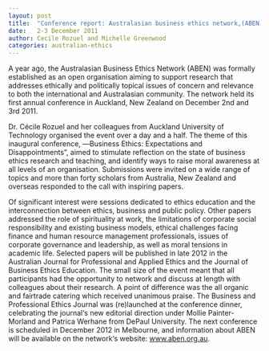 ```yaml
---
layout: post
title:  "Conference report: Australasian business ethics network,(ABEN) Auckland, Dec 2-3"
date:   2-3 December 2011
author: Cecile Rozuel and Michelle Greenwood
categories: australian-ethics
---
```


A year ago, the Australasian Business Ethics Network (ABEN) was formally established as an open organisation aiming to support research that addresses ethically and politically topical issues of concern and relevance to both the international and Australasian community. The network held its first annual conference in Auckland, New Zealand on December 2nd and 3rd 2011.

Dr. Cécile Rozuel and her colleagues from Auckland University of Technology organised the event over a day and a half. The theme of this inaugural conference, ―Business Ethics: Expectations and Disappointments”, aimed to stimulate reflection on the state of business ethics research and teaching, and identify ways to raise moral awareness at all levels of an organisation. Submissions were invited on a wide range of topics and more than forty scholars from Australia, New Zealand and overseas responded to the call with inspiring papers.

Of significant interest were sessions dedicated to ethics education and the interconnection between ethics, business and public policy. Other papers addressed the role of spirituality at work, the limitations of corporate social responsibility and existing business models, ethical challenges facing finance and human resource management professionals, issues of corporate governance and leadership, as well as moral tensions in academic life. Selected papers will be published in late 2012 in the Australian Journal for Professional and Applied Ethics and the Journal of Business Ethics Education. The small size of the event meant that all participants had the opportunity to network and discuss at length with colleagues about their research. A point of difference was the all organic and fairtrade catering which received unanimous praise. The Business and Professional Ethics Journal was (re)launched at the conference dinner, celebrating the journal‘s new editorial direction under Mollie Painter-Morland and Patrica Werhane from DePaul University. The next conference is scheduled in December 2012 in Melbourne, and information about ABEN will be available on the network‘s website: www.aben.org.au.
